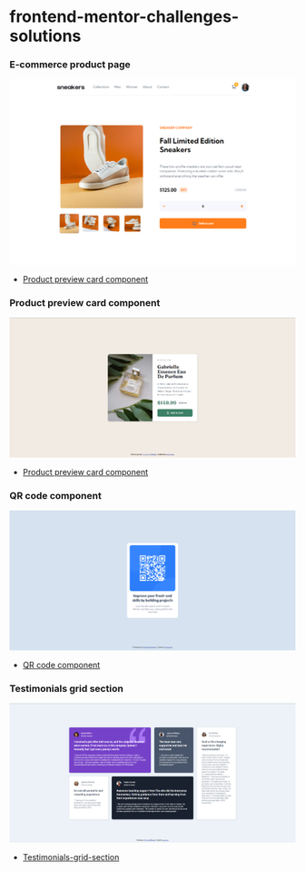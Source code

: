 # frontend-mentor-challenges-solutions

### E-commerce product page
![](./ecommerce-product-page/design/screenshot.png)
- [Product preview card component](https://lucazcruz.github.io/frontend-mentor-challenges/ecommerce-product-page/)

### Product preview card component
![](./product-preview-card-component/design/screenshot.png)
- [Product preview card component](https://lucazcruz.github.io/frontend-mentor-challenges/product-preview-card-component/)

### QR code component
![](./qr-code-component/design/screenshot.PNG)
- [QR code component](https://lucazcruz.github.io/frontend-mentor-challenges/qr-code-component/)

### Testimonials grid section
![](./testimonials-grid-section/design/screenshot.png)
- [Testimonials-grid-section](https://lucazcruz.github.io/frontend-mentor-challenges/testimonials-grid-section/)